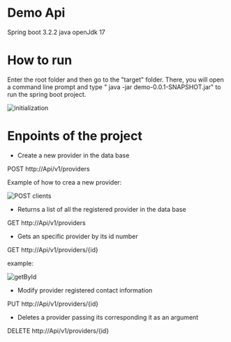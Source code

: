 
# Demo Api 
Spring boot 3.2.2
java openJdk 17

# How to run

Enter the root folder and then go to the "target" folder. There, you will open a command line prompt and 
type " java -jar demo-0.0.1-SNAPSHOT.jar" to run the spring boot project.

![initialization](https://github.com/dev-jsmh/springBootDemoApi/assets/112201008/5af7e701-4df8-4884-856b-3748dcbc8685)


# Enpoints of the project

* Create a new provider in the data base

POST http://Api/v1/providers 

Example of how to crea a new provider: 

![POST clients](https://github.com/dev-jsmh/springBootDemoApi/assets/112201008/77543a0e-476e-4801-8900-143cb49dd2eb)


* Returns a list of all the registered provider in the data base

GET http://Api/v1/providers


* Gets an specific provider by its id number

GET http://Api/v1/providers/{id}

example: 

![getById](https://github.com/dev-jsmh/springBootDemoApi/assets/112201008/9d7a9fb6-82d3-49cb-af01-209fbe1efe51)


* Modify provider registered contact information
    
PUT http://Api/v1/providers/{id}


* Deletes a provider passing its corresponding it as an argument

DELETE http://Api/v1/providers/{id}

